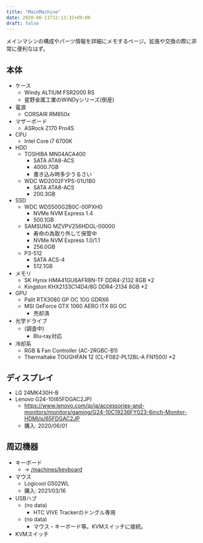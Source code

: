 ```yaml
---
title: "MainMachine"
date: 2020-06-11T12:13:32+09:00
draft: false
---
```


メインマシンの構成やパーツ情報を詳細にメモするページ。拡張や交換の際に非常に便利なはず。

## 本体
* ケース
  * Windy ALTIUM FSR2000 RS
  * 星野金属工業のWiNDyシリーズ(倒産)
* 電源
  * CORSAIR RM850x
* マザーボード
  * ASRock Z170 Pro4S
* CPU
  * Intel Core i7 6700K
* HDD
  * TOSHIBA MN04ACA400
    * SATA ATA8-ACS
    * 4000.7GB
    * 書き込み時多少うるさい
  * WDC WD2002FYPS-01U1B0
    * SATA ATA8-ACS
    * 200.3GB
* SSD
  * WDC WDS500G2B0C-00PXH0
    * NVMe NVM Express 1.4
    * 500.1GB
  * SAMSUNG MZVPV256HDGL-00000
    * 寿命の為取り外して保管中
    * NVMe NVM Express 1.0/1.1
    * 256.0GB
  * P3-512
    * SATA ACS-4
    * 512.1GB
* メモリ
  * SK Hynix HMA41GU6AFR8N-TF DDR4-2132 8GB *2
  * Kingston KHX2133C14D4/8G DDR4-2134 8GB *2
* GPU
  * Palit RTX3080 GP OC 10G GDRX6
  * MSI GeForce GTX 1060 AERO ITX 6G OC
    * 売却済
* 光学ドライブ
  * (調査中)
    * Blu-ray対応
* 冷却系
  * RGB & Fan Controller (AC-2RGBC-B1)
  * Thermaltake TOUGHFAN 12 (CL-F082-PL12BL-A FN1500) *2

## ディスプレイ
* LG 24MK430H-B
* Lenovo G24-10(65FDGAC2JP)
  * https://www.lenovo.com/jp/ja/accessories-and-monitors/monitors/gaming/G24-10C19236FY023-6inch-Monitor-HDMI/p/65FDGAC2JP
  * 購入: 2020/06/01

## 周辺機器
* キーボード
  * → [/machines/keyboard](/machines/keyboard)
* マウス
  * Logicool G502WL
  * 購入: 2021/03/16
* USBハブ
  * (no data)
    * HTC VIVE Trackerのドングル専用
  * (no data)
    * マウス・キーボード等。KVMスイッチに接続。
* KVMスイッチ
